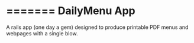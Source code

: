 =======
DailyMenu App
==========

A rails app (one day a gem) designed to produce printable PDF menus and webpages with a single blow.

